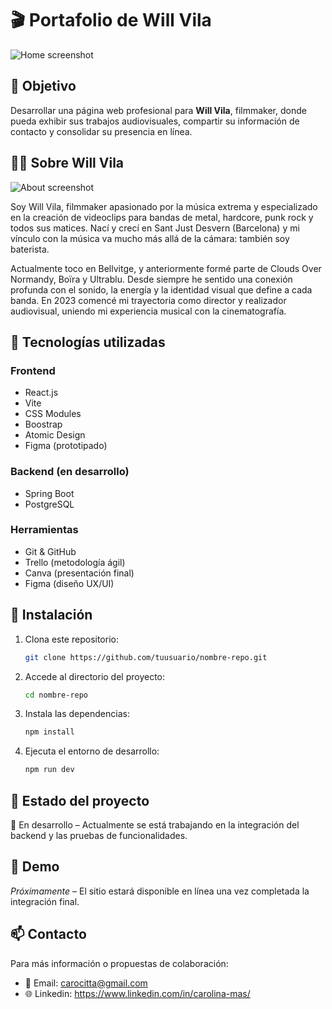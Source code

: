 # 🎬 Portafolio de Will Vila

![Home screenshot](./assets/home.png)

## 🎯 Objetivo

Desarrollar una página web profesional para **Will Vila**, filmmaker, donde pueda exhibir sus trabajos audiovisuales, compartir su información de contacto y consolidar su presencia en línea.

## 👨‍💻 Sobre Will Vila

![About screenshot](./assets/about.png)

Soy Will Vila, filmmaker apasionado por la música extrema y especializado en la creación de videoclips para bandas de metal, hardcore, punk rock y todos sus matices. Nací y crecí en Sant Just Desvern (Barcelona) y mi vínculo con la música va mucho más allá de la cámara: también soy baterista.

Actualmente toco en Bellvitge, y anteriormente formé parte de Clouds Over Normandy, Boïra y Ultrablu. Desde siempre he sentido una conexión profunda con el sonido, la energía y la identidad visual que define a cada banda. En 2023 comencé mi trayectoria como director y realizador audiovisual, uniendo mi experiencia musical con la cinematografía.

## 🚀 Tecnologías utilizadas

### Frontend
- React.js
- Vite
- CSS Modules
- Boostrap
- Atomic Design
- Figma (prototipado)

### Backend (en desarrollo)
- Spring Boot
- PostgreSQL

### Herramientas
- Git & GitHub
- Trello (metodología ágil)
- Canva (presentación final)
- Figma (diseño UX/UI)

## 📂 Instalación

1. Clona este repositorio:
   ```bash
   git clone https://github.com/tuusuario/nombre-repo.git
   ```
2. Accede al directorio del proyecto:
   ```bash
   cd nombre-repo
   ```
3. Instala las dependencias:
   ```bash
   npm install
   ```
4. Ejecuta el entorno de desarrollo:
   ```bash
   npm run dev
   ```

## 📌 Estado del proyecto

🚧 En desarrollo – Actualmente se está trabajando en la integración del backend y las pruebas de funcionalidades.

## 📸 Demo

*Próximamente* – El sitio estará disponible en línea una vez completada la integración final.

## 📫 Contacto

Para más información o propuestas de colaboración:

- 📧 Email: carocitta@gmail.com
- 🌐 Linkedin: https://www.linkedin.com/in/carolina-mas/


